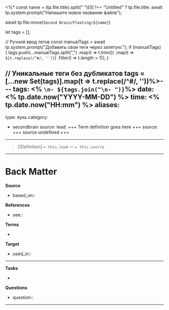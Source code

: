 <%*
const name = (tp.file.title).split(" ")[0] !== "Untitled" ? tp.file.title: await tp.system.prompt("Напишите новое название файла");

await tp.file.move(`Second Brain/Fleeting/${name}`)

let tags = [];


// Ручной ввод тегов
const manualTags = await tp.system.prompt("Добавить свои теги через запятую:");
if (manualTags) {
    tags.push(...manualTags.split(",")
        .map(t => t.trim())
        .map(t => `${t.replace(/^#/, '')}`) 
        .filter(t => t.length > 1));
}


// Уникальные теги без дубликатов
tags = [...new Set(tags)].map(t => t.replace(/^#/, ''))%>---
tags: <% `\n- ${tags.join("\n- ")}`%> 
date: <% tp.date.now("YYYY-MM-DD") %>
time: <% tp.date.now("HH:mm") %>
aliases:
-
type: еукь
category: 
- secondbrain
source:
lead: +++ Term definition goes here +++
source: +++ source undefined +++
---
> [!Definition]
> `= this.lead`
>  — `= this.source`





---
# Back Matter

**Source**
<!-- Always keep a link to the source- --> 
- based_on::

**References**
<!-- Links to pages not referenced in the content. see: [[related note]] because <reason> -->
- see:: 

**Terms**
<!-- Links to definition pages. -->
- 

**Target**
<!-- Link to project note or externaly published content. -->
- used_in::

---
**Tasks**
<!-- What remains to be done with this note? --> 
- 

**Questions**
<!-- What remains for you to consider? --> 
- question::

---